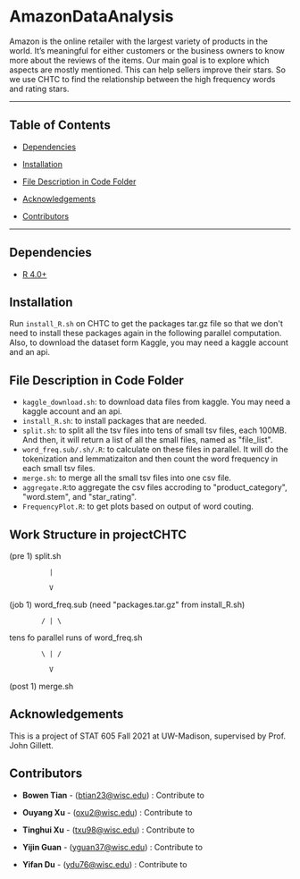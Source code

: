 # AmazonDataAnalysis
Amazon is the online retailer with the largest variety of products in the world. It’s meaningful for either customers or the business owners to know more about the reviews of the items. Our main goal is to explore which aspects are mostly mentioned. This can help sellers improve their stars. So we use CHTC to find the relationship between the high frequency words and rating stars.
<!-- *** -->
***

## Table of Contents
  - [Dependencies](#dependencies)

  - [Installation](#installation)

  - [File Description in Code Folder](#file-description-in-code-folder)

  
  - [Acknowledgements](#acknowledgements)

  
  - [Contributors](#contributors)


***
## Dependencies
- [R 4.0+](https://www.r-project.org/)

## Installation

Run `install_R.sh` on CHTC to get the packages tar.gz file so that we don't need to install these packages again in the following parallel computation. Also, to download the dataset form Kaggle, you may need a kaggle account and an api.


## File Description in Code Folder

- `kaggle_download.sh`: to download data files from kaggle. You may need a kaggle account and an api.
- `install_R.sh`: to install packages that are needed.
- `split.sh`: to split all the tsv files into tens of small tsv files, each 100MB. And then, it will return a list of all the small files, named as "file_list".
- `word_freq.sub/.sh/.R`: to calculate on these files in parallel. It will do the tokenization and lemmatizaiton and then count the word frequency in each small tsv files.
- `merge.sh`: to merge all the small tsv files into one csv file.
- `aggregate.R`:to aggregate the csv files accroding to "product_category", "word.stem", and "star_rating". 
- `FrequencyPlot.R`: to get plots based on output of word couting.


## Work Structure in projectCHTC

 (pre 1)   split.sh
 
              |
              
              V
              
 (job 1)  word_freq.sub (need "packages.tar.gz" from install_R.sh)
 
            / | \
            
 tens fo parallel runs of word_freq.sh
   
            \ | /
            
              V
              
 (post 1) merge.sh




## Acknowledgements
This is a project of STAT 605 Fall 2021 at UW-Madison, supervised by Prof. John Gillett.


## Contributors
- **Bowen Tian** - (btian23@wisc.edu) : Contribute to 

- **Ouyang Xu** - (oxu2@wisc.edu) : Contribute to 

- **Tinghui Xu** - (txu98@wisc.edu) : Contribute to 

- **Yijin Guan** - (yguan37@wisc.edu) : Contribute to

- **Yifan Du** - (ydu76@wisc.edu) : Contribute to


